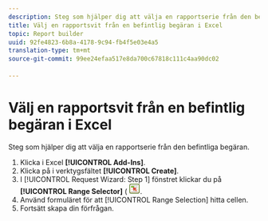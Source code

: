 ```yaml
---
description: Steg som hjälper dig att välja en rapportserie från den befintliga begäran.
title: Välj en rapportsvit från en befintlig begäran i Excel
topic: Report builder
uuid: 92fe4823-6b8a-4178-9c94-fb4f5e03e4a5
translation-type: tm+mt
source-git-commit: 99ee24efaa517e8da700c67818c111c4aa90dc02

---
```



# Välj en rapportsvit från en befintlig begäran i Excel

Steg som hjälper dig att välja en rapportserie från den befintliga begäran.

1. Klicka i Excel **[!UICONTROL Add-Ins]**.
1. Klicka på i verktygsfältet **[!UICONTROL Create]**.
1. I [!UICONTROL Request Wizard: Step 1] fönstret klickar du på **[!UICONTROL Range Selector]** ( ![](assets/select_cell_icon.png).
1. Använd formuläret för att [!UICONTROL Range Selection] hitta cellen.
1. Fortsätt skapa din förfrågan.
